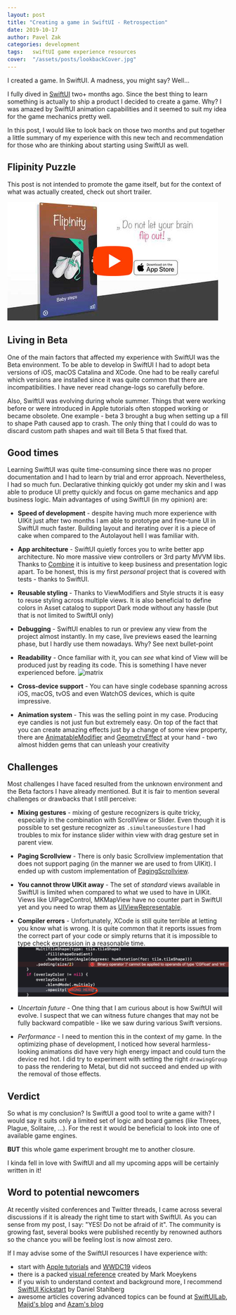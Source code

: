 ```yaml
---
layout: post
title: "Creating a game in SwiftUI - Retrospection"
date: 2019-10-17
author: Pavel Zak
categories: development
tags:	swiftUI game experience resources
cover:  "/assets/posts/lookbackCover.jpg"
---
```


I created a game. In SwiftUI. A madness, you might say? Well...

I fully dived in [SwiftUI] two+ months ago. Since the best thing to learn something is actually to ship a product I decided to create a game. Why? I was amazed by SwiftUI animation capabilities and it seemed to suit my idea for the game mechanics pretty well.

In this post, I would like to look back on those two months and put together a little summary of my experience with this new tech and recommendation for those who are thinking about starting using SwiftUI as well.

## Flipinity Puzzle

This post is not intended to promote the game itself, but for the context of what was actually created, check out short trailer.

[![Flipinity trailer](/assets/posts/flipinityVideo.jpg)](https://www.youtube.com/watch?v=glsHiZwmTS0)

## Living in Beta

One of the main factors that affected my experience with SwiftUI was the Beta environment. To be able to develop in SwiftUI I had to adopt beta versions of iOS, macOS Catalina and XCode. One had to be really careful which versions are installed since it was quite common that there are incompatibilities. I have never read change-logs so carefully before. 

Also, SwiftUI was evolving during whole summer. Things that were working before or were introduced in Apple tutorials often stopped working or became obsolete. One example - beta 3 brought a bug when setting up a fill to shape Path caused app to crash. The only thing that I could do was to discard custom path shapes and wait till Beta 5 that fixed that.

## Good times

Learning SwiftUI was quite time-consuming since there was no proper documentation and I had to learn by trial and error approach. Nevertheless, I had so much fun. Declarative thinking quickly got under my skin and I was able to produce UI pretty quickly and focus on game mechanics and app business logic. 
Main advantages of using SwiftUI (in my opinion) are:

* **Speed of development** - despite having much more experience with UIKit just after two months I am able to prototype and fine-tune UI in SwiftUI much faster. Building layout and iterating over it is a piece of cake when compared to the Autolayout hell I was familiar with.

* **App architecture** - SwiftUI quietly forces you to write better app architecture. No more massive view controllers or 3rd party MVVM libs. Thanks to [Combine] it is intuitive to keep business and presentation logic apart. To be honest, this is my first *personal* project that is covered with tests - thanks to SwiftUI.

* **Reusable styling** - Thanks to ViewModifiers and Style structs it is easy to reuse styling across multiple views. It is also beneficial to define colors in Asset catalog to support Dark mode without any hassle (but that is not limited to SwiftUI only)

* **Debugging** - SwiftUI enables to run or preview any view from the project almost instantly. In my case, live previews eased the learning phase, but I hardly use them nowadays. Why? See next bullet-point

* **Readability** - Once familiar with it, you can *see* what kind of View will be produced just by reading its code. This is something I have never experienced before. ![matrix]

* **Cross-device support** - You can have single codebase spanning across iOS, macOS, tvOS and even WatchOS devices, which is quite impressive.

* **Animation system** - This was the selling point in my case. Producing eye candies is not just fun but extremely easy. On top of the fact that you can create amazing effects just by a change of some view property, there are [AnimatableModifier] and [GeometryEffect] at your hand - two almost hidden gems that can unleash your creativity

## Challenges

Most challenges I have faced resulted from the unknown environment and the Beta factors I have already mentioned. But it is fair to mention several challenges or drawbacks that I still perceive:

* **Mixing gestures** - mixing of gesture recognizers is quite tricky, especially in the combination with ScrollView or Slider. Even though it is possible to set gesture recognizer as `.simultaneousGesture` I had troubles to mix for instance slider within view with drag gesture set in parent view.

* **Paging Scrollview** - There is only basic Scrollview implementation that does not support paging (in the manner we are used to from UIKit). I ended up with custom implementation of [PagingScrollview]. 

* **You cannot throw UIKit away** - The set of *standard* views available in SwiftUI is limited when compared to what we used to have in UIKit. Views like UIPageControl, MKMapView have no counter part in SwiftUI yet and you need to wrap them as [UIViewRepresentable].

* **Compiler errors** - Unfortunately, XCode is still quite terrible at letting you know what is wrong. It is quite common that it reports issues from the correct part of your code or simply returns that it is impossible to type check expression in a reasonable time. ![compilerError]

* *Uncertain future*  - One thing that I am curious about is how SwiftUI will evolve. I suspect that we can witness future changes that may not be fully backward compatible - like we saw during various Swift versions.

* *Performance* - I need to mention this in the context of my game. In the optimizing phase of development, I noticed how several harmless-looking animations did have very high energy impact and could turn the device red hot. I did try to experiment with setting the right `drawingGroup` to pass the rendering to Metal, but did not succeed and ended up with the removal of those effects.

## Verdict

So what is my conclusion? Is SwiftUI a good tool to write a game with? I would say it suits only a limited set of logic and board games (like Threes, Plague, Solitaire, ...). For the rest it would be beneficial to look into one of available game engines.

**BUT** this whole game experiment brought me to another closure.

I kinda fell in love with SwiftUI and all my upcoming apps will be certainly written in it!

## Word to potential newcomers

At recently visited conferences and Twitter threads, I came across several discussions if it is already the right time to start with SwiftUI. As you can sense from my post, I say: "YES! Do not be afraid of it". The community is growing fast, several books were published recently by renowned authors so the chance you will be feeling lost is now almost zero.

If I may advise some of the SwiftUI resources I have experience with:

* start with [Apple tutorials] and [WWDC19] videos
* there is a packed [visual reference] created by Mark Moeykens
* if you wish to understand context and background more, I recommend [SwiftUI Kickstart] by Daniel Stahlberg
* awesome articles covering advanced topics can be found at [SwiftUILab], [Majid's blog] and [Azam's blog]


[SwiftUI]: https://developer.apple.com/documentation/swiftui
[AnimatableModifier]: https://swiftui-lab.com/swiftui-animations-part3/
[GeometryEffect]: https://izakpavel.github.io/development/2019/08/29/tweaking-animations-with-GeometryEffect.html
[Apple tutorials]: https://developer.apple.com/tutorials/swiftui/tutorials
[WWDC19]: https://developer.apple.com/videos/all-videos/?q=SwiftUI
[Combine]: https://developer.apple.com/documentation/combine
[PagingScrollview]: https://github.com/izakpavel/SwiftUIPagingScrollView
[Azam's blog]: https://medium.com/@azamsharp
[Majid's blog]: https://mecid.github.io
[SwiftUILab]: https://swiftui-lab.com
[SwiftUI kickstart]: https://gumroad.com/l/swiftuikickstart
[UIViewRepresentable]:https://developer.apple.com/documentation/swiftui/uiviewrepresentable
[blog post]: "TODO"
[visual reference]: https://www.bigmountainstudio.com/swiftui-views-book

[matrix]: https://media1.tenor.com/images/5505bcb204761c1f9c979a085d5fd4ec/tenor.gif?itemid=8390287 "Code readablility"
[compilerError]: /assets/posts/compilerError.png "Compiler Error"
